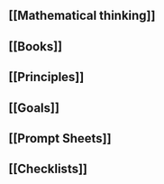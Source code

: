 ## [[Mathematical thinking]]
## [[Books]]
## [[Principles]]
## [[Goals]]
## [[Prompt Sheets]]
## [[Checklists]]
